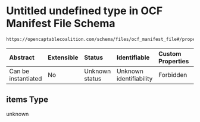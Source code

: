 # Untitled undefined type in OCF Manifest File Schema

```txt
https://opencaptablecoalition.com/schema/files/ocf_manifest_file#/properties/stakeholders_files/items
```



| Abstract            | Extensible | Status         | Identifiable            | Custom Properties | Additional Properties | Access Restrictions | Defined In                                                                                              |
| :------------------ | :--------- | :------------- | :---------------------- | :---------------- | :-------------------- | :------------------ | :------------------------------------------------------------------------------------------------------ |
| Can be instantiated | No         | Unknown status | Unknown identifiability | Forbidden         | Allowed               | none                | [OCFManifestFile.schema.json*](../flattened_schemas/OCFManifestFile.schema.json "open original schema") |

## items Type

unknown
